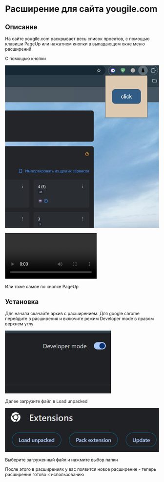 # Расширение для сайта yougile.com

## **Описание**

На сайте yougile.com раскрывает весь список проектов, с помощью клавиши PageUp или нажатием кнопки в выпадающем окне меню расширений.

С помощью кнопки

![alt text](img/image.png)


<video controls src="vid/0322(1).mp4" title="Title"></video>

Или тоже самое по кнопке PageUp

## **Установка**

Для начала скачайте архив с расширением. Для google chrome перейдите в расширения и включите режим Developer mode в правом верхнем углу

![alt text](img/image-1.png)

Далее загрузите файл в Load unpacked

![alt text](img/image-2.png)

Выберите загруженный файл и нажмите выбор папки

После этого в расширениях у вас появится новое расширение - теперь расширение готово к использованию
